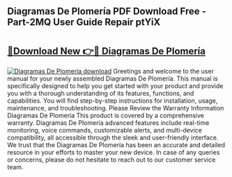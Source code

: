 ## Diagramas De Plomería PDF Download Free - Part-2MQ User Guide Repair ptYiX

# <h2><a href="http://dfilwj.blite.top/?on=Diagramas+De+Plomer%c3%ada">🔗Download New 👉🔴 Diagramas De Plomería</a></h2>

[![Diagramas De Plomería download](https://i.imgur.com/lujVjoI.png)](http://dfilwj.blite.top/?on=Diagramas+De+Plomer%c3%ada)
Greetings and welcome to the user manual for your newly assembled Diagramas De Plomería. This manual is specifically designed to help you get started with your product and provide you with a thorough understanding of its features, functions, and capabilities. You will find step-by-step instructions for installation, usage, maintenance, and troubleshooting. Please Review the Warranty Information Diagramas De Plomería This product is covered by a comprehensive warranty. Diagramas De Plomería advanced features include real-time monitoring, voice commands, customizable alerts, and multi-device compatibility, all accessible through the sleek and user-friendly interface. We trust that the Diagramas De Plomería has been an accurate and detailed resource in your efforts to master your new device. In case of any queries or concerns, please do not hesitate to reach out to our customer service team.
